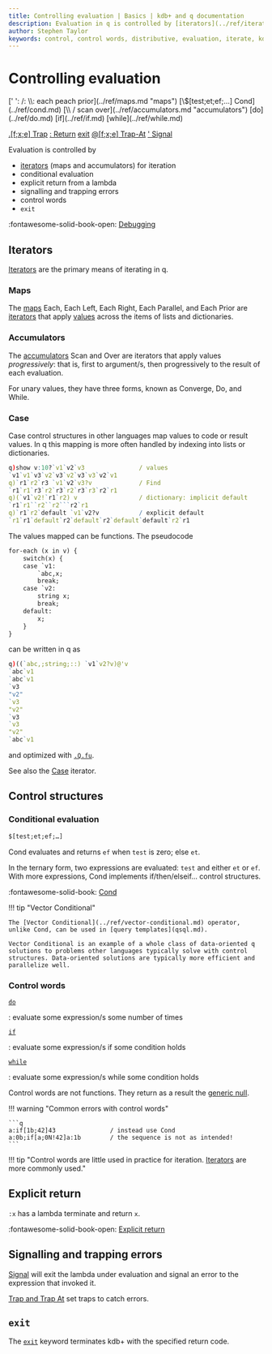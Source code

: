 ```yaml
---
title: Controlling evaluation | Basics | kdb+ and q documentation
description: Evaluation in q is controlled by [iterators](../ref/iterators.md) for iteration ; conditional evaluation; explicit return from a lambda; signalling and trapping errors; and control words.
author: Stephen Taylor
keywords: control, control words, distributive, evaluation, iterate, kdb+, operator, progressive, q, unary, word
---
```

# Controlling evaluation



<div markdown="1" class="typewriter">
[' ': /: \\:   each peach prior](../ref/maps.md "maps")          [\$[test;et;ef;…] Cond](../ref/cond.md)
[\\ /          scan over](../ref/accumulators.md "accumulators")                 [do](../ref/do.md)  [if](../ref/if.md)  [while](../ref/while.md)

[.[f;x;e] Trap](../ref/apply.md#trap)          [: Return](function-notation.md#explicit-return)        [exit](../ref/exit.md)
[@[f;x;e] Trap-At](../ref/apply.md#trap)       [' Signal](../ref/signal.md)        
</div>

Evaluation is controlled by

-   [iterators](../ref/iterators.md) (maps and accumulators) for iteration
-   conditional evaluation
-   explicit return from a lambda
-   signalling and trapping errors
-   control words
-   `exit`


:fontawesome-solid-book-open:
    [Debugging](debug.md)

## Iterators

[Iterators](../ref/iterators.md) are the primary means of iterating in q.


### Maps

The [maps](../ref/maps.md) Each, Each Left, Each Right, Each Parallel, and Each Prior are [iterators](../ref/iterators.md) that apply [values](glossary.md#applicable-value) across the items of lists and dictionaries.


### Accumulators

The [accumulators](../ref/accumulators.md) Scan and Over are iterators that apply values _progressively_: that is, first to argument/s, then progressively to the result of each evaluation.

For unary values, they have three forms, known as Converge, Do, and While.


### Case

Case control structures in other languages map values to code or result values. In q this mapping is more often handled by indexing into lists or dictionaries.

```q
q)show v:10?`v1`v2`v3               / values
`v1`v1`v3`v2`v3`v2`v3`v3`v2`v1
q)`r1`r2`r3 `v1`v2`v3?v             / Find
`r1`r1`r3`r2`r3`r2`r3`r3`r2`r1
q)(`v1`v2!`r1`r2) v                 / dictionary: implicit default
`r1`r1``r2``r2```r2`r1
q)`r1`r2`default `v1`v2?v           / explicit default
`r1`r1`default`r2`default`r2`default`default`r2`r1
```

The values mapped can be functions. The pseudocode

```txt
for-each (x in v) {
    switch(x) {
    case `v1:
        `abc,x;
        break;
    case `v2:
        string x;
        break;
    default:
        x;
    }
}
```

can be written in q as

```q
q)((`abc,;string;::) `v1`v2?v)@'v
`abc`v1
`abc`v1
`v3
"v2"
`v3
"v2"
`v3
`v3
"v2"
`abc`v1
```

and optimized with [`.Q.fu`](../ref/dotq.md#fu-apply-unique).

See also the [Case](../ref/maps.md#case) iterator.


## Control structures

### Conditional evaluation

```txt
$[test;et;ef;…]
```

Cond evaluates and returns `ef` when `test` is zero; else `et`.

In the ternary form, two expressions are evaluated: `test` and either `et` or `ef`. 
With more expressions, Cond implements if/then/elseif… control structures.

:fontawesome-solid-book:
[Cond](../ref/cond.md)

!!! tip "Vector Conditional"

    The [Vector Conditional](../ref/vector-conditional.md) operator, unlike Cond, can be used in [query templates](qsql.md).

    Vector Conditional is an example of a whole class of data-oriented q solutions to problems other languages typically solve with control structures. Data-oriented solutions are typically more efficient and  parallelize well.


### Control words

[`do`](../ref/do.md)

: evaluate some expression/s some number of times

[`if`](../ref/if.md)

: evaluate some expression/s if some condition holds

[`while`](../ref/while.md)

: evaluate some expression/s while some condition holds

Control words are not functions.
They return as a result the [generic null](../ref/identity.md#null). 

!!! warning "Common errors with control words"

    ```q
    a:if[1b;42]43               / instead use Cond
    a:0b;if[a;0N!42]a:1b        / the sequence is not as intended!
    ```


!!! tip "Control words are little used in practice for iteration. [Iterators](../ref/iterators.md) are more commonly used."

<!-- :fontawesome-solid-book: Iterators:
<br>
[Maps](../ref/maps.md) – Case, Each, Each Left, Each Right, Each Parallel, Each Prior<br>
[Accumulators](../ref/accumulators.md) – Converge, Do, While, Scan, Over

 -->
## Explicit return

`:x` has a lambda terminate and return `x`.

:fontawesome-solid-book-open:
[Explicit return](function-notation.md#explicit-return)



## Signalling and trapping errors

[Signal](../ref/signal.md) will exit the lambda under evaluation and signal an error to the expression that invoked it.

<!-- ```q
q)goo:{if[0>type x;'`type]; x cross x}
q)goo 2 3
2 2
2 3
3 2
3 3
q)goo 3
'type
  [0]  goo 3
       ^
```
 -->
[Trap and Trap At](../ref/apply.md#trap) set traps to catch errors.


<!-- ### Common errors

A common error is forgetting to terminate with a semi-colon.
 -->
## `exit`

The [`exit`](../ref/exit.md) keyword terminates kdb+ with the specified return code.


